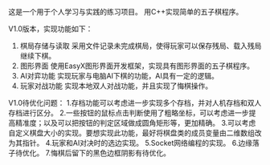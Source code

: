 这是一个用于个人学习与实践的练习项目。
用C++实现简单的五子棋程序。



V1.0版本，实现功能如下：
1. 棋局存储与读取
采用文件记录未完成棋局，使得玩家可以保存残局、载入残局继续下棋。
2. 图形界面
使用EasyX图形界面开发框架，实现具有图形界面的五子棋程序。
3. AI对弈功能
实现玩家与电脑AI下棋的功能，AI具有一定的逻辑。
4. 玩家对战功能
实现本地双人对战功能，并且实现了悔棋操作。



V1.0待优化问题：
1.存档功能可以考虑进一步实现多个存档，并对人机存档和双人存档进行区分。
2.一些按钮的鼠标点击判断使用了粗略坐标，可以考虑进一步提高精准度；以及可以把按钮的判定区域做成圆角矩形等，更加精确。
3.可以考虑自定义棋盘大小的实现。要想实现此功能，最好将棋盘类的成员变量由二维数组改为其指针。
4.玩家和AI对决时的选边实现。
5.Socket网络编程的实现。
6.边缘落子待优化。
7.悔棋后留下的黑色边框阴影有待优化。
